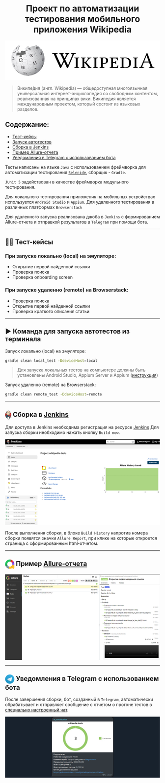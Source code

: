 <h1 align="center">Проект по автоматизации тестирования мобильного приложения Wikipedia</h1>
<p align="center">
<a href="https://ru.wikipedia.org/"><img title="https://ru.wikipedia.org/" src="media/logo/img.jpg"></a>
</p>

>Википе́дия (англ. Wikipedia) — общедоступная многоязычная универсальная интернет-энциклопедия со свободным контентом, 
>реализованная на принципах вики. Википедия является международным проектом, который состоит из языковых разделов.

##  Содержание:
- <a href="#cases"> Тест-кейсы</a>
- <a href="#autotests"> Запуск автотестов</a>
- <a href="#jenkins"> Сборка в Jenkins</a>
- <a href="#allureReport"> Пример Allure-отчета</a>
- <a href="#tg"> Уведомления в Telegram с использованием бота</a>


Тесты написаны на языке <code>Java</code> с использованием фреймворка для автоматизации тестирования <code>[Selenide](https://selenide.org/)</code>, сборщик - <code>Gradle</code>.

<code>JUnit 5</code> задействован в качестве фреймворка модульного тестирования.

Для локального тестирования приложения на мобильных устройствах используется <code>Android Studio</code> и <code>Appium</code>.
Для удаленного тестирования в различных платформах <code>Browserstack</code>

Для удаленного запуска реализована джоба в <code>Jenkins</code> с формированием Allure-отчета
и отправкой результатов в <code>Telegram</code> при помощи бота.

____
<a id="cases"></a>
## 🕵️‍♂️ Тест-кейсы
### При запуске локально (local) на эмуляторе:
- Открытие первой найденной ссылки
- Проверка поиска
- Проверка onboarding screen

### При запуске удаленно (remote) на Browserstack:
- Проверка поиска
- Открытие первой найденной ссылки
- Проверка краткого описания статьи

____
<a id="autotests"></a>
## ▶️ Команда для запуска автотестов из терминала

Запуск локально (local) на эмуляторе:
```bash 
gradle clean local_test -DdeviceHost=local
```
> Для запуска локальных тестов на компьютере должны быть установлены Android Studio, Appium Server и Appium ([инструкция](https://autotest.how/appium-setup-for-local-android-tutorial))

Запуск удаленно (remote) на Browserstack:
```bash 
gradle clean remote_test -DdeviceHost=remote
```
---
<a id="jenkins"></a>
## <img width="20" style="vertical-align:middle" title="Jenkins" src="media/logo/jenkins.svg"> </a> Сборка в <a target="_blank" href="https://jenkins.autotests.cloud/job/wikipedia-tests/"> Jenkins </a>
Для доступа в Jenkins необходима регистрация на ресурсе [Jenkins](https://jenkins.autotests.cloud/) 
Для запуска сборки необходимо нажать кнопку <code>Build now</code>.
<p align="center">
<img title="jenkins" src="media/screenshots/imgJenkins.png">
</p>
После выполнения сборки, в блоке <code>Build History</code> напротив номера сборки появятся значки 
<code>Allure Report</code>, при клике на которые откроется страница с сформированным html-отчетом.

____
<a id="allureReport"></a>
## <img width="30" style="vertical-align:middle" title="Allure Report" src="media/logo/allure.svg"> </a> Пример <a target="_blank" href="https://jenkins.autotests.cloud/job/wikipedia-tests/5/allure/"> Allure-отчета </a>
<p align="center">
<img title="Allure Report" src="media/screenshots/screenshotsAllure.png">
</p>

____
<a id="tg"></a>
## <img width="30" style="vertical-align:middle" title="Telegram" src="media/logo/telegram.svg"> Уведомления в Telegram с использованием бота
После завершения сборки, бот, созданный в <code>Telegram</code>, автоматически обрабатывает и отправляет сообщение с отчетом
о прогоне тестов в [специально настроенный чат](https://t.me/+m0gDb0Dy9ckwZTYy).
<p align="center" style="background-color: #18222d">
<img width="40%" title="Telegram Notifications" src="media/screenshots/screenshotsTelegram.png">
</p>